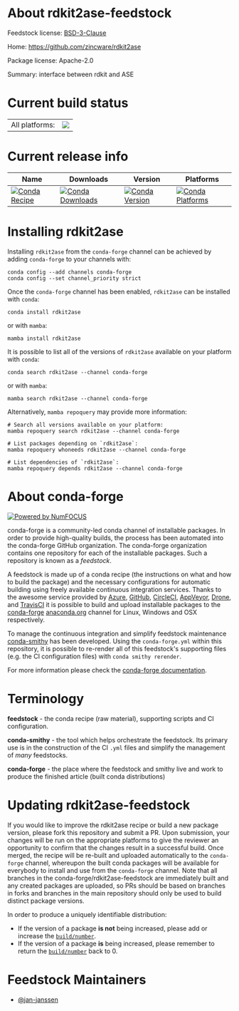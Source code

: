 About rdkit2ase-feedstock
=========================

Feedstock license: [BSD-3-Clause](https://github.com/conda-forge/rdkit2ase-feedstock/blob/main/LICENSE.txt)

Home: https://github.com/zincware/rdkit2ase

Package license: Apache-2.0

Summary: interface between rdkit and ASE

Current build status
====================


<table><tr><td>All platforms:</td>
    <td>
      <a href="https://dev.azure.com/conda-forge/feedstock-builds/_build/latest?definitionId=25393&branchName=main">
        <img src="https://dev.azure.com/conda-forge/feedstock-builds/_apis/build/status/rdkit2ase-feedstock?branchName=main">
      </a>
    </td>
  </tr>
</table>

Current release info
====================

| Name | Downloads | Version | Platforms |
| --- | --- | --- | --- |
| [![Conda Recipe](https://img.shields.io/badge/recipe-rdkit2ase-green.svg)](https://anaconda.org/conda-forge/rdkit2ase) | [![Conda Downloads](https://img.shields.io/conda/dn/conda-forge/rdkit2ase.svg)](https://anaconda.org/conda-forge/rdkit2ase) | [![Conda Version](https://img.shields.io/conda/vn/conda-forge/rdkit2ase.svg)](https://anaconda.org/conda-forge/rdkit2ase) | [![Conda Platforms](https://img.shields.io/conda/pn/conda-forge/rdkit2ase.svg)](https://anaconda.org/conda-forge/rdkit2ase) |

Installing rdkit2ase
====================

Installing `rdkit2ase` from the `conda-forge` channel can be achieved by adding `conda-forge` to your channels with:

```
conda config --add channels conda-forge
conda config --set channel_priority strict
```

Once the `conda-forge` channel has been enabled, `rdkit2ase` can be installed with `conda`:

```
conda install rdkit2ase
```

or with `mamba`:

```
mamba install rdkit2ase
```

It is possible to list all of the versions of `rdkit2ase` available on your platform with `conda`:

```
conda search rdkit2ase --channel conda-forge
```

or with `mamba`:

```
mamba search rdkit2ase --channel conda-forge
```

Alternatively, `mamba repoquery` may provide more information:

```
# Search all versions available on your platform:
mamba repoquery search rdkit2ase --channel conda-forge

# List packages depending on `rdkit2ase`:
mamba repoquery whoneeds rdkit2ase --channel conda-forge

# List dependencies of `rdkit2ase`:
mamba repoquery depends rdkit2ase --channel conda-forge
```


About conda-forge
=================

[![Powered by
NumFOCUS](https://img.shields.io/badge/powered%20by-NumFOCUS-orange.svg?style=flat&colorA=E1523D&colorB=007D8A)](https://numfocus.org)

conda-forge is a community-led conda channel of installable packages.
In order to provide high-quality builds, the process has been automated into the
conda-forge GitHub organization. The conda-forge organization contains one repository
for each of the installable packages. Such a repository is known as a *feedstock*.

A feedstock is made up of a conda recipe (the instructions on what and how to build
the package) and the necessary configurations for automatic building using freely
available continuous integration services. Thanks to the awesome service provided by
[Azure](https://azure.microsoft.com/en-us/services/devops/), [GitHub](https://github.com/),
[CircleCI](https://circleci.com/), [AppVeyor](https://www.appveyor.com/),
[Drone](https://cloud.drone.io/welcome), and [TravisCI](https://travis-ci.com/)
it is possible to build and upload installable packages to the
[conda-forge](https://anaconda.org/conda-forge) [anaconda.org](https://anaconda.org/)
channel for Linux, Windows and OSX respectively.

To manage the continuous integration and simplify feedstock maintenance
[conda-smithy](https://github.com/conda-forge/conda-smithy) has been developed.
Using the ``conda-forge.yml`` within this repository, it is possible to re-render all of
this feedstock's supporting files (e.g. the CI configuration files) with ``conda smithy rerender``.

For more information please check the [conda-forge documentation](https://conda-forge.org/docs/).

Terminology
===========

**feedstock** - the conda recipe (raw material), supporting scripts and CI configuration.

**conda-smithy** - the tool which helps orchestrate the feedstock.
                   Its primary use is in the construction of the CI ``.yml`` files
                   and simplify the management of *many* feedstocks.

**conda-forge** - the place where the feedstock and smithy live and work to
                  produce the finished article (built conda distributions)


Updating rdkit2ase-feedstock
============================

If you would like to improve the rdkit2ase recipe or build a new
package version, please fork this repository and submit a PR. Upon submission,
your changes will be run on the appropriate platforms to give the reviewer an
opportunity to confirm that the changes result in a successful build. Once
merged, the recipe will be re-built and uploaded automatically to the
`conda-forge` channel, whereupon the built conda packages will be available for
everybody to install and use from the `conda-forge` channel.
Note that all branches in the conda-forge/rdkit2ase-feedstock are
immediately built and any created packages are uploaded, so PRs should be based
on branches in forks and branches in the main repository should only be used to
build distinct package versions.

In order to produce a uniquely identifiable distribution:
 * If the version of a package **is not** being increased, please add or increase
   the [``build/number``](https://docs.conda.io/projects/conda-build/en/latest/resources/define-metadata.html#build-number-and-string).
 * If the version of a package **is** being increased, please remember to return
   the [``build/number``](https://docs.conda.io/projects/conda-build/en/latest/resources/define-metadata.html#build-number-and-string)
   back to 0.

Feedstock Maintainers
=====================

* [@jan-janssen](https://github.com/jan-janssen/)

